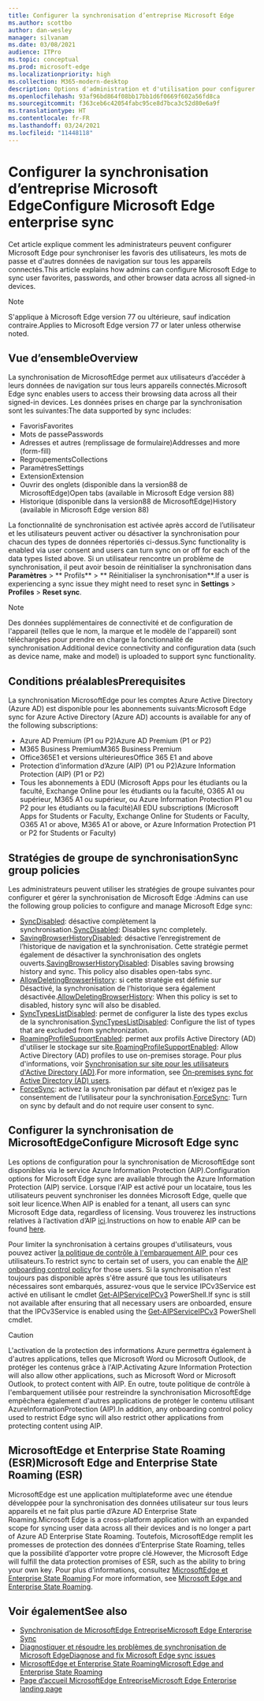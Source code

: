 ```yaml
---
title: Configurer la synchronisation d’entreprise Microsoft Edge
ms.author: scottbo
author: dan-wesley
manager: silvanam
ms.date: 03/08/2021
audience: ITPro
ms.topic: conceptual
ms.prod: microsoft-edge
ms.localizationpriority: high
ms.collection: M365-modern-desktop
description: Options d'administration et d'utilisation pour configurer Microsoft Edge afin de synchroniser les favoris, les mots de passe et d'autres données du navigateur.
ms.openlocfilehash: 93af96bd864f08bb17bb1d6f0669f602a56fd8ca
ms.sourcegitcommit: f363ceb6c42054fabc95ce8d7bca3c52d80e6a9f
ms.translationtype: HT
ms.contentlocale: fr-FR
ms.lasthandoff: 03/24/2021
ms.locfileid: "11448118"
---
```

# <a name="configure-microsoft-edge-enterprise-sync"></a><span data-ttu-id="b4c13-103">Configurer la synchronisation d’entreprise Microsoft Edge</span><span class="sxs-lookup"><span data-stu-id="b4c13-103">Configure Microsoft Edge enterprise sync</span></span>

<span data-ttu-id="b4c13-104">Cet article explique comment les administrateurs peuvent configurer Microsoft Edge pour synchroniser les favoris des utilisateurs, les mots de passe et d'autres données de navigation sur tous les appareils connectés.</span><span class="sxs-lookup"><span data-stu-id="b4c13-104">This article explains how admins can configure Microsoft Edge to sync user favorites, passwords, and other browser data across all signed-in devices.</span></span>

> [!NOTE]
> <span data-ttu-id="b4c13-105">S'applique à Microsoft Edge version 77 ou ultérieure, sauf indication contraire.</span><span class="sxs-lookup"><span data-stu-id="b4c13-105">Applies to Microsoft Edge version 77 or later unless otherwise noted.</span></span>

## <a name="overview"></a><span data-ttu-id="b4c13-106">Vue d’ensemble</span><span class="sxs-lookup"><span data-stu-id="b4c13-106">Overview</span></span>

<span data-ttu-id="b4c13-107">La synchronisation de MicrosoftEdge permet aux utilisateurs d’accéder à leurs données de navigation sur tous leurs appareils connectés.</span><span class="sxs-lookup"><span data-stu-id="b4c13-107">Microsoft Edge sync enables users to access their browsing data across all their signed-in devices.</span></span> <span data-ttu-id="b4c13-108">Les données prises en charge par la synchronisation sont les suivantes:</span><span class="sxs-lookup"><span data-stu-id="b4c13-108">The data supported by sync includes:</span></span>

- <span data-ttu-id="b4c13-109">Favoris</span><span class="sxs-lookup"><span data-stu-id="b4c13-109">Favorites</span></span>
- <span data-ttu-id="b4c13-110">Mots de passe</span><span class="sxs-lookup"><span data-stu-id="b4c13-110">Passwords</span></span>
- <span data-ttu-id="b4c13-111">Adresses et autres (remplissage de formulaire)</span><span class="sxs-lookup"><span data-stu-id="b4c13-111">Addresses and more (form-fill)</span></span>
- <span data-ttu-id="b4c13-112">Regroupements</span><span class="sxs-lookup"><span data-stu-id="b4c13-112">Collections</span></span>
- <span data-ttu-id="b4c13-113">Paramètres</span><span class="sxs-lookup"><span data-stu-id="b4c13-113">Settings</span></span>
- <span data-ttu-id="b4c13-114">Extension</span><span class="sxs-lookup"><span data-stu-id="b4c13-114">Extension</span></span>
- <span data-ttu-id="b4c13-115">Ouvrir des onglets (disponible dans la version88 de MicrosoftEdge)</span><span class="sxs-lookup"><span data-stu-id="b4c13-115">Open tabs (available in Microsoft Edge version 88)</span></span>
- <span data-ttu-id="b4c13-116">Historique (disponible dans la version88 de MicrosoftEdge)</span><span class="sxs-lookup"><span data-stu-id="b4c13-116">History (available in Microsoft Edge version 88)</span></span>

<span data-ttu-id="b4c13-117">La fonctionnalité de synchronisation est activée après accord de l’utilisateur et les utilisateurs peuvent activer ou désactiver la synchronisation pour chacun des types de données répertoriés ci-dessus.</span><span class="sxs-lookup"><span data-stu-id="b4c13-117">Sync functionality is enabled via user consent and users can turn sync on or off for each of the data types listed above.</span></span> <span data-ttu-id="b4c13-118">Si un utilisateur rencontre un problème de synchronisation, il peut avoir besoin de réinitialiser la synchronisation dans **Paramètres** > \*\* Profils\*\* > \*\* Réinitialiser la synchronisation\*\*.</span><span class="sxs-lookup"><span data-stu-id="b4c13-118">If a user is experiencing a sync issue they might need to reset sync in **Settings** > **Profiles** > **Reset sync**.</span></span>

> [!NOTE]
> <span data-ttu-id="b4c13-119">Des données supplémentaires de connectivité et de configuration de l'appareil (telles que le nom, la marque et le modèle de l'appareil) sont téléchargées pour prendre en charge la fonctionnalité de synchronisation.</span><span class="sxs-lookup"><span data-stu-id="b4c13-119">Additional device connectivity and configuration data (such as device name, make and model) is uploaded to support sync functionality.</span></span>

## <a name="prerequisites"></a><span data-ttu-id="b4c13-120">Conditions préalables</span><span class="sxs-lookup"><span data-stu-id="b4c13-120">Prerequisites</span></span>

<span data-ttu-id="b4c13-121">La synchronisation MicrosoftEdge pour les comptes Azure Active Directory (Azure AD) est disponible pour les abonnements suivants:</span><span class="sxs-lookup"><span data-stu-id="b4c13-121">Microsoft Edge sync for Azure Active Directory (Azure AD) accounts is available for any of the following subscriptions:</span></span>

- <span data-ttu-id="b4c13-122">Azure AD Premium (P1 ou P2)</span><span class="sxs-lookup"><span data-stu-id="b4c13-122">Azure AD Premium (P1 or P2)</span></span>
- <span data-ttu-id="b4c13-123">M365 Business Premium</span><span class="sxs-lookup"><span data-stu-id="b4c13-123">M365 Business Premium</span></span>
- <span data-ttu-id="b4c13-124">Office365E1 et versions ultérieures</span><span class="sxs-lookup"><span data-stu-id="b4c13-124">Office 365 E1 and above</span></span>
- <span data-ttu-id="b4c13-125">Protection d’information d’Azure (AIP) (P1 ou P2)</span><span class="sxs-lookup"><span data-stu-id="b4c13-125">Azure Information Protection (AIP) (P1 or P2)</span></span>
- <span data-ttu-id="b4c13-126">Tous les abonnements à EDU (Microsoft Apps pour les étudiants ou la faculté, Exchange Online pour les étudiants ou la faculté, O365 A1 ou supérieur, M365 A1 ou supérieur, ou Azure Information Protection P1 ou P2 pour les étudiants ou la faculté)</span><span class="sxs-lookup"><span data-stu-id="b4c13-126">All EDU subscriptions (Microsoft Apps for Students or Faculty, Exchange Online for Students or Faculty, O365 A1 or above, M365 A1 or above, or Azure Information Protection P1 or P2 for Students or Faculty)</span></span>

## <a name="sync-group-policies"></a><span data-ttu-id="b4c13-127">Stratégies de groupe de synchronisation</span><span class="sxs-lookup"><span data-stu-id="b4c13-127">Sync group policies</span></span>

<span data-ttu-id="b4c13-128">Les administrateurs peuvent utiliser les stratégies de groupe suivantes pour configurer et gérer la synchronisation de Microsoft Edge :</span><span class="sxs-lookup"><span data-stu-id="b4c13-128">Admins can use the following group policies to configure and manage Microsoft Edge sync:</span></span>

- <span data-ttu-id="b4c13-129">[SyncDisabled](./microsoft-edge-policies.md#syncdisabled): désactive complètement la synchronisation.</span><span class="sxs-lookup"><span data-stu-id="b4c13-129">[SyncDisabled](./microsoft-edge-policies.md#syncdisabled): Disables sync completely.</span></span>
- <span data-ttu-id="b4c13-130">[SavingBrowserHistoryDisabled](./microsoft-edge-policies.md#savingbrowserhistorydisabled): désactive l’enregistrement de l’historique de navigation et la synchronisation. Cette stratégie permet également de désactiver la synchronisation des onglets ouverts.</span><span class="sxs-lookup"><span data-stu-id="b4c13-130">[SavingBrowserHistoryDisabled](./microsoft-edge-policies.md#savingbrowserhistorydisabled): Disables saving browsing history and sync. This policy also disables open-tabs sync.</span></span>
- <span data-ttu-id="b4c13-131">[AllowDeletingBrowserHistory](./microsoft-edge-policies.md#allowdeletingbrowserhistory): si cette stratégie est définie sur Désactivé, la synchronisation de l’historique sera également désactivée.</span><span class="sxs-lookup"><span data-stu-id="b4c13-131">[AllowDeletingBrowserHistory](./microsoft-edge-policies.md#allowdeletingbrowserhistory): When this policy is set to disabled, history sync will also be disabled.</span></span>
- <span data-ttu-id="b4c13-132">[SyncTypesListDisabled](./microsoft-edge-policies.md#synctypeslistdisabled): permet de configurer la liste des types exclus de la synchronisation.</span><span class="sxs-lookup"><span data-stu-id="b4c13-132">[SyncTypesListDisabled](./microsoft-edge-policies.md#synctypeslistdisabled): Configure the list of types that are excluded from synchronization.</span></span>
- <span data-ttu-id="b4c13-133">[RoamingProfileSupportEnabled](./microsoft-edge-policies.md#roamingprofilesupportenabled): permet aux profils Active Directory (AD) d'utiliser le stockage sur site.</span><span class="sxs-lookup"><span data-stu-id="b4c13-133">[RoamingProfileSupportEnabled](./microsoft-edge-policies.md#roamingprofilesupportenabled): Allow Active Directory (AD) profiles to use on-premises storage.</span></span> <span data-ttu-id="b4c13-134">Pour plus d'informations, voir [Synchronisation sur site pour les utilisateurs d'Active Directory (AD)](./microsoft-edge-on-premises-sync.md).</span><span class="sxs-lookup"><span data-stu-id="b4c13-134">For more information, see [On-premises sync for Active Directory (AD) users](./microsoft-edge-on-premises-sync.md).</span></span>
- <span data-ttu-id="b4c13-135">[ForceSync]( https://docs.microsoft.com/deployedge/microsoft-edge-policies#forcesync): activez la synchronisation par défaut et n’exigez pas le consentement de l’utilisateur pour la synchronisation.</span><span class="sxs-lookup"><span data-stu-id="b4c13-135">[ForceSync]( https://docs.microsoft.com/deployedge/microsoft-edge-policies#forcesync): Turn on sync by default and do not require user consent to sync.</span></span>  

## <a name="configure-microsoft-edge-sync"></a><span data-ttu-id="b4c13-136">Configurer la synchronisation de MicrosoftEdge</span><span class="sxs-lookup"><span data-stu-id="b4c13-136">Configure Microsoft Edge sync</span></span>

<span data-ttu-id="b4c13-137">Les options de configuration pour la synchronisation de MicrosoftEdge sont disponibles via le service Azure Information Protection (AIP).</span><span class="sxs-lookup"><span data-stu-id="b4c13-137">Configuration options for Microsoft Edge sync are available through the Azure Information Protection (AIP) service.</span></span> <span data-ttu-id="b4c13-138">Lorsque l'AIP est activé pour un locataire, tous les utilisateurs peuvent synchroniser les données Microsoft Edge, quelle que soit leur licence.</span><span class="sxs-lookup"><span data-stu-id="b4c13-138">When AIP is enabled for a tenant, all users can sync Microsoft Edge data, regardless of licensing.</span></span> <span data-ttu-id="b4c13-139">Vous trouverez les instructions relatives à l’activation d’AIP [ici](/azure/information-protection/activate-office365).</span><span class="sxs-lookup"><span data-stu-id="b4c13-139">Instructions on how to enable AIP can be found [here](/azure/information-protection/activate-office365).</span></span>

<span data-ttu-id="b4c13-140">Pour limiter la synchronisation à certains groupes d'utilisateurs, vous pouvez activer [la politique de contrôle à l'embarquement AIP ](/powershell/module/aipservice/set-aipserviceonboardingcontrolpolicy?preserve-view=true&view=azureipps) pour ces utilisateurs.</span><span class="sxs-lookup"><span data-stu-id="b4c13-140">To restrict sync to certain set of users, you can enable the [AIP onboarding control policy](/powershell/module/aipservice/set-aipserviceonboardingcontrolpolicy?preserve-view=true&view=azureipps) for those users.</span></span> <span data-ttu-id="b4c13-141">Si la synchronisation n'est toujours pas disponible après s'être assuré que tous les utilisateurs nécessaires sont embarqués, assurez-vous que le service IPCv3Service est activé en utilisant le cmdlet [Get-AIPServiceIPCv3](/powershell/module/aipservice/get-aipserviceipcv3?preserve-view=true&view=azureipps) PowerShell.</span><span class="sxs-lookup"><span data-stu-id="b4c13-141">If sync is still not available after ensuring that all necessary users are onboarded, ensure that the IPCv3Service is enabled using the [Get-AIPServiceIPCv3](/powershell/module/aipservice/get-aipserviceipcv3?preserve-view=true&view=azureipps)  PowerShell cmdlet.</span></span>

> [!CAUTION]
> <span data-ttu-id="b4c13-142">L'activation de la protection des informations Azure permettra également à d'autres applications, telles que Microsoft Word ou Microsoft Outlook, de protéger les contenus grâce à l'AIP.</span><span class="sxs-lookup"><span data-stu-id="b4c13-142">Activating Azure Information Protection will also allow other applications, such as Microsoft Word or Microsoft Outlook, to protect content with AIP.</span></span> <span data-ttu-id="b4c13-143">En outre, toute politique de contrôle à l'embarquement utilisée pour restreindre la synchronisation MicrosoftEdge empêchera également d'autres applications de protéger le contenu utilisant AzureInformationProtection (AIP).</span><span class="sxs-lookup"><span data-stu-id="b4c13-143">In addition, any onboarding control policy used to restrict Edge sync will also restrict other applications from protecting content using AIP.</span></span>

## <a name="microsoft-edge-and-enterprise-state-roaming-esr"></a><span data-ttu-id="b4c13-144">MicrosoftEdge et Enterprise State Roaming (ESR)</span><span class="sxs-lookup"><span data-stu-id="b4c13-144">Microsoft Edge and Enterprise State Roaming (ESR)</span></span>

<span data-ttu-id="b4c13-145">MicrosoftEdge est une application multiplateforme avec une étendue développée pour la synchronisation des données utilisateur sur tous leurs appareils et ne fait plus partie d’Azure AD Enterprise State Roaming.</span><span class="sxs-lookup"><span data-stu-id="b4c13-145">Microsoft Edge is a cross-platform application with an expanded scope for syncing user data across all their devices and is no longer a part of Azure AD Enterprise State Roaming.</span></span> <span data-ttu-id="b4c13-146">Toutefois, MicrosoftEdge remplit les promesses de protection des données d’Enterprise State Roaming, telles que la possibilité d’apporter votre propre clé.</span><span class="sxs-lookup"><span data-stu-id="b4c13-146">However, the Microsoft Edge will fulfill the data protection promises of ESR, such as the ability to bring your own key.</span></span> <span data-ttu-id="b4c13-147">Pour plus d’informations, consultez [MicrosoftEdge et Enterprise State Roaming](microsoft-edge-enterprise-state-roaming.md).</span><span class="sxs-lookup"><span data-stu-id="b4c13-147">For more information, see [Microsoft Edge and Enterprise State Roaming](microsoft-edge-enterprise-state-roaming.md).</span></span>

## <a name="see-also"></a><span data-ttu-id="b4c13-148">Voir également</span><span class="sxs-lookup"><span data-stu-id="b4c13-148">See also</span></span>

- [<span data-ttu-id="b4c13-149">Synchronisation de MicrosoftEdge Entreprise</span><span class="sxs-lookup"><span data-stu-id="b4c13-149">Microsoft Edge Enterprise Sync</span></span>](microsoft-edge-enterprise-sync.md)
- [<span data-ttu-id="b4c13-150">Diagnostiquer et résoudre les problèmes de synchronisation de Microsoft Edge</span><span class="sxs-lookup"><span data-stu-id="b4c13-150">Diagnose and fix Microsoft Edge sync issues</span></span>](microsoft-edge-troubleshoot-enterprise-sync.md)
- [<span data-ttu-id="b4c13-151">MicrosoftEdge et Enterprise State Roaming</span><span class="sxs-lookup"><span data-stu-id="b4c13-151">Microsoft Edge and Enterprise State Roaming</span></span>](microsoft-edge-enterprise-state-roaming.md)
- [<span data-ttu-id="b4c13-152">Page d’accueil MicrosoftEdge Entreprise</span><span class="sxs-lookup"><span data-stu-id="b4c13-152">Microsoft Edge Enterprise landing page</span></span>](https://aka.ms/EdgeEnterprise)
